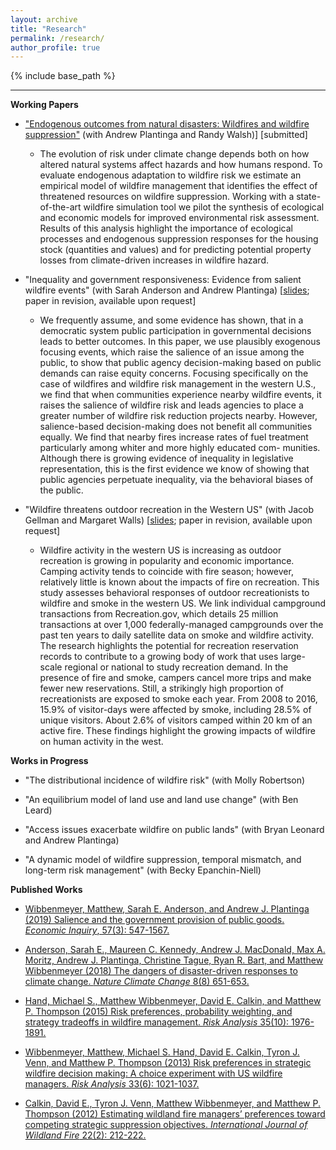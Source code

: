 ```yaml
---
layout: archive
title: "Research"
permalink: /research/
author_profile: true
---
```


{% include base_path %}

------

**Working Papers**
* ["Endogenous outcomes from natural disasters: Wildfires and wildfire suppression"](/files/fire-suppression.pdf) (with Andrew Plantinga and Randy Walsh)] [submitted]

	* The evolution of risk under climate change depends both on how altered natural systems affect hazards and how humans respond. To evaluate endogenous adaptation to wildfire risk we estimate an empirical model of wildfire management that identifies the effect of threatened resources on wildfire suppression. Working with a state-of-the-art wildfire simulation tool we pilot the synthesis of ecological and economic models for improved environmental risk assessment. Results of this analysis highlight the importance of ecological processes and endogenous suppression responses for the housing stock (quantities and values) and for predicting potential property losses from climate-driven increases in wildfire hazard.

* "Inequality and government responsiveness: Evidence from salient wildfire events" (with Sarah Anderson and Andrew Plantinga) [[slides](/files/aere-inequality-slides.pdf); paper in revision, available upon request]

	* We frequently assume, and some evidence has shown, that in a democratic system public participation in governmental decisions leads to better outcomes. In this paper, we use plausibly exogenous focusing events, which raise the salience of an issue among the public, to show that public agency decision-making based on public demands can raise equity concerns. Focusing specifically on the case of wildfires and wildfire risk management in the western U.S., we find that when communities experience nearby wildfire events, it raises the salience of wildfire risk and leads agencies to place a greater number of wildfire risk reduction projects nearby. However, salience-based decision-making does not benefit all communities equally. We find that nearby fires increase rates of fuel treatment particularly among whiter and more highly educated com- munities. Although there is growing evidence of inequality in legislative representation, this is the first evidence we know of showing that public agencies perpetuate inequality, via the behavioral biases of the public.

* "Wildfire threatens outdoor recreation in the Western US" (with Jacob Gellman and Margaret Walls) [[slides](/files/aere-camping-slides.pdf); paper in revision, available upon request]

	* Wildfire activity in the western US is increasing as outdoor recreation is growing in popularity and economic importance. Camping activity tends to coincide with fire season; however, relatively little is known about the impacts of fire on recreation. This study assesses behavioral responses of outdoor recreationists to wildfire and smoke in the western US. We link individual campground transactions from Recreation.gov, which details 25 million transactions at over 1,000 federally-managed campgrounds over the past ten years to daily satellite data on smoke and wildfire activity. The research highlights the potential for recreation reservation records to contribute to a growing body of work that uses large-scale regional or national to study recreation demand. In the presence of fire and smoke, campers cancel more trips and make fewer new reservations. Still, a strikingly high proportion of recreationists are exposed to smoke each year. From 2008 to 2016, 15.9% of visitor-days were affected by smoke, including 28.5% of unique visitors. About 2.6% of visitors camped within 20 km of an active fire. These findings highlight the growing impacts of wildfire on human activity in the west. 

**Works in Progress**
* "The distributional incidence of wildfire risk" (with Molly Robertson)

* "An equilibrium model of land use and land use change" (with Ben Leard)

* "Access issues exacerbate wildfire on public lands" (with Bryan Leonard and Andrew Plantinga)

* "A dynamic model of wildfire suppression, temporal mismatch, and long-term risk management" (with Becky Epanchin-Niell)

**Published Works**

* [Wibbenmeyer, Matthew, Sarah E. Anderson, and Andrew J. Plantinga (2019) Salience and the government provision of public goods. _Economic Inquiry_, 57(3): 547-1567.](https://onlinelibrary.wiley.com/doi/abs/10.1111/ecin.12781?casa_token=9PrR3w5OXw8AAAAA:iP7cabqb6rdcjHqxhJ85g6sqlNauJclXpmkgVuI7nIGGAKRqnOIRkJQq3rKKsbZGFi_xkb0nOiQzlUo)

* [Anderson, Sarah E., Maureen C. Kennedy, Andrew J. MacDonald, Max A. Moritz, Andrew J. Plantinga, Christine Tague, Ryan R. Bart, and Matthew Wibbenmeyer (2018) The dangers of disaster-driven responses to climate change. _Nature Climate Change_ 8(8) 651-653.](https://www.nature.com/articles/s41558-018-0208-8)

* [Hand, Michael S., Matthew Wibbenmeyer, David E. Calkin, and Matthew P. Thompson (2015) Risk preferences, probability weighting, and strategy tradeoffs in wildfire management. _Risk Analysis_ 35(10): 1976-1891.](https://onlinelibrary.wiley.com/doi/10.1111/risa.12457)

* [Wibbenmeyer, Matthew, Michael S. Hand, David E. Calkin, Tyron J. Venn, and Matthew P. Thompson (2013) Risk preferences in strategic wildfire decision making: A choice experiment with US wildfire managers. _Risk Analysis_ 33(6): 1021-1037.](https://onlinelibrary.wiley.com/doi/full/10.1111/j.1539-6924.2012.01894.x)

* [Calkin, David E., Tyron J. Venn, Matthew Wibbenmeyer, and Matthew P. Thompson (2012) Estimating wildland fire managers’ preferences toward competing strategic suppression objectives. _International Journal of Wildland Fire_ 22(2): 212-222.](https://www.publish.csiro.au/WF/WF11075)
